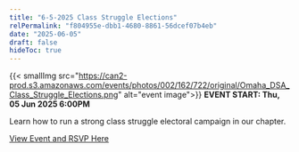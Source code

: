 ```yaml
---
title: "6-5-2025 Class Struggle Elections"
relPermalink: "f804955e-dbb1-4680-8861-56dcef07b4eb"
date: "2025-06-05"
draft: false
hideToc: true
---
```


 {{< smallImg src="https://can2-prod.s3.amazonaws.com/events/photos/002/162/722/original/Omaha_DSA_Class_Struggle_Elections.png" alt="event image">}} 
**EVENT START: Thu, 05 Jun 2025 6:00PM**

Learn how to run a strong class struggle electoral campaign in our chapter.

[View Event and RSVP Here](https://actionnetwork.org/events/6-5-2025-class-struggle-elections)
